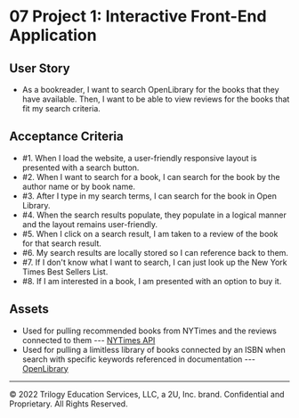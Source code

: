 # 07 Project 1: Interactive Front-End Application

## User Story
* As a bookreader, I want to search OpenLibrary for the books that they have available. Then, I want to be able to view reviews for the books that fit my search criteria.

## Acceptance Criteria
* #1. When I load the website, a user-friendly responsive layout is presented with a search button.
* #2. When I want to search for a book, I can search for the book by the author name or by book name.
* #3. After I type in my search terms, I can search for the book in Open Library.
* #4. When the search results populate, they populate in a logical manner and the layout remains user-friendly.
* #5. When I click on a search result, I am taken to a review of the book for that search result.
* #6. My search results are locally stored so I can reference back to them.
* #7. If I don't know what I want to search, I can just look up the New York Times Best Sellers List. 
* #8. If I am interested in a book, I am presented with an option to buy it. 

## Assets

- Used for pulling recommended books from NYTimes and the reviews connected to them --- [NYTimes API](https://api.nytimes.com/svc/books/v3)
- Used for pulling a limitless library of books connected by an ISBN when search with specific keywords referenced in documentation --- [OpenLibrary](http://openlibrary.org/search.json?)

---
© 2022 Trilogy Education Services, LLC, a 2U, Inc. brand. Confidential and Proprietary. All Rights Reserved.

